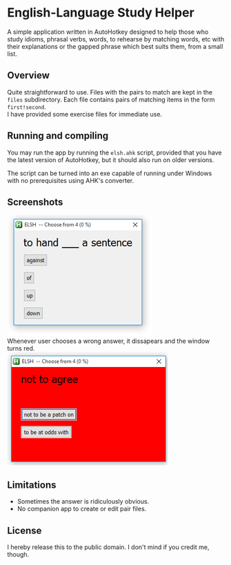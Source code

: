# English-Language Study Helper
A simple application written in AutoHotkey designed to help those who study idioms, phrasal verbs, words, to rehearse by matching words, etc with their explanations or the gapped phrase which best suits them, from a small list.
## Overview
Quite straightforward to use. Files with the pairs to match are kept in the `files` subdirectory. Each file contains pairs of matching items in the form `first!second`.
<br> I have provided some exercise files for immediate use.
## Running and compiling
You may run the app by running the `elsh.ahk` script, provided that you have the latest version of AutoHotkey, but it should also run on older versions.

The script can be turned into an exe capable of running under Windows with no prerequisites using AHK's converter.

## Screenshots
![Variants window](https://raw.githubusercontent.com/petru-dimitriu/elsh/master/screen1.png)
<br>
Whenever user chooses a wrong answer, it dissapears and the window turns red.
<Br>
![Variants window turns red when user gets answer wrong.](https://raw.githubusercontent.com/petru-dimitriu/elsh/master/screen2.png)

## Limitations
* Sometimes the answer is ridiculously obvious.
* No companion app to create or edit pair files.

## License
I hereby release this to the public domain. I don't mind if you credit me, though.
